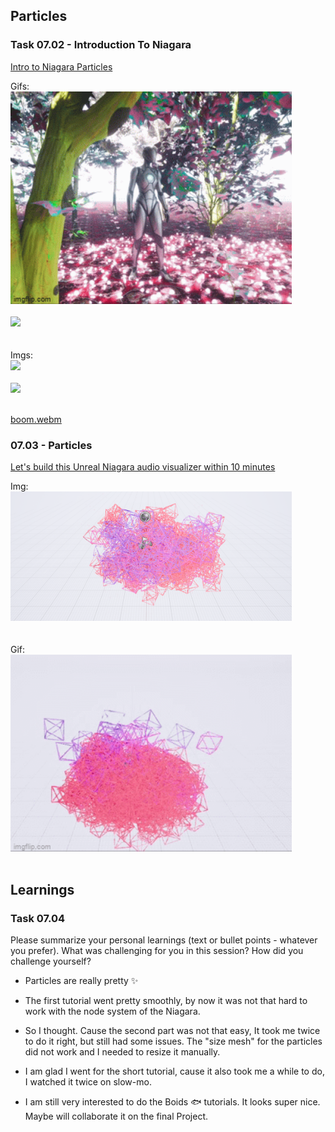 ## Particles
### Task 07.02 - Introduction To Niagara
[Intro to Niagara Particles](https://www.youtube.com/watch?v=04k9JDx-KTM&list=PLUi8nuTUEtTshYxpmR7brPE3tV7JsO0VP)

Gifs:<br/>
<img src="img/particle1.gif" style="display: inline; width: 450px;"> <br/><br/>
<img src="img/particle2.gif" style="display: inline; width: 450px;"> <br/><br/><br/>
Imgs:<br/>
<img src="img/particle1.png" style="display: inline; width: 550px;"> <br/><br/>
<img src="img/particle2.png" style="display: inline; width: 550px;"> <br/><br/>

[boom.webm](https://github.com/ctechfilmuniversity/lecture_ss23_procedural_generation_and_simulation/img/boom.webm)

### 07.03 - Particles
[Let's build this Unreal Niagara audio visualizer within 10 minutes](https://www.youtube.com/watch?v=UETAS5g-q4M&t=301s)

Img:<br/>
<img src="img/audio-visual.png" style="display: inline; width: 450px;"> <br/><br/><br/>
Gif:<br/>
<img src="img/audio-visual.gif" style="display: inline; width: 450px;"> <br/><br/>


## Learnings
### Task 07.04

Please summarize your personal learnings (text or bullet points - whatever you prefer). What was challenging for you in this session? How did you challenge yourself?

- Particles are really pretty :sparkles:

- The first tutorial went pretty smoothly, by now it was not that hard to work with the node system of the Niagara.

- So I thought. Cause the second part was not that easy, It took me twice to do it right, but still had some issues. The "size mesh" for the particles did not work and I needed to resize it manually.

- I am glad I went for the short tutorial, cause it also took me a while to do, I watched it twice on slow-mo.

- I am still very interested to do the Boids :fish: tutorials. It looks super nice. Maybe will collaborate it on the final Project.
